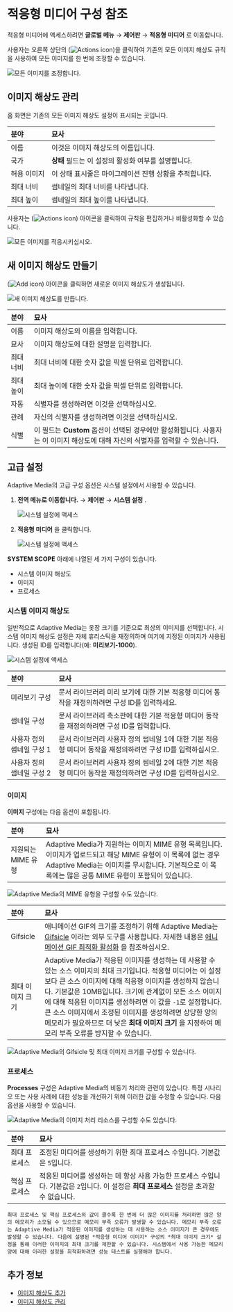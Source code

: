 # 적응형 미디어 구성 참조

적응형 미디어에 액세스하려면 **글로벌 메뉴** &rarr; **제어판** &rarr; **적응형 미디어** 로 이동합니다.

사용자는 오른쪽 상단의 (![Actions icon](../../../../images/icon-actions.png))을 클릭하여 기존의 모든 이미지 해상도 규칙을 사용하여 모든 이미지를 한 번에 조정할 수 있습니다.

![모든 이미지를 조정합니다.](./adaptive-media-configuration-reference/images/02.png)

## 이미지 해상도 관리

홈 화면은 기존의 모든 이미지 해상도 설정이 표시되는 곳입니다.

| 분야     | 묘사                             |
|:------ |:------------------------------ |
| 이름     | 이것은 이미지 해상도의 이름입니다.            |
| 국가     | **상태** 필드는 이 설정의 활성화 여부를 설명합니다.  |
| 허용 이미지 | 이 상태 표시줄은 마이그레이션 진행 상황을 추적합니다. |
| 최대 너비  | 썸네일의 최대 너비를 나타냅니다.             |
| 최대 높이  | 썸네일의 최대 높이를 나타냅니다.             |

사용자는 (![Actions icon](../../../../images/icon-actions.png)) 아이콘을 클릭하여 규칙을 편집하거나 비활성화할 수 있습니다.

![모든 이미지를 적응시키십시오.](./adaptive-media-configuration-reference/images/03.png)

## 새 이미지 해상도 만들기

(![Add icon](../../../../images/icon-add.png)) 아이콘을 클릭하면 새로운 이미지 해상도가 생성됩니다.

![새 이미지 해상도를 만듭니다.](./adaptive-media-configuration-reference/images/01.png)

| 분야    | 묘사                                                                          |
|:----- |:--------------------------------------------------------------------------- |
| 이름    | 이미지 해상도의 이름을 입력합니다.                                                         |
| 묘사    | 이미지 해상도에 대한 설명을 입력합니다.                                                      |
| 최대 너비 | 최대 너비에 대한 숫자 값을 픽셀 단위로 입력합니다.                                               |
| 최대 높이 | 최대 높이에 대한 숫자 값을 픽셀 단위로 입력합니다.                                               |
| 자동    | 식별자를 생성하려면 이것을 선택하십시오.                                                      |
| 관례    | 자신의 식별자를 생성하려면 이것을 선택하십시오.                                                  |
| 식별    | 이 필드는 **Custom** 옵션이 선택된 경우에만 활성화됩니다. 사용자는 이 이미지 해상도에 대해 자신의 식별자를 입력할 수 있습니다. |

## 고급 설정

Adaptive Media의 고급 구성 옵션은 시스템 설정에서 사용할 수 있습니다.

1. **전역 메뉴로 이동합니다.** &rarr; **제어판** &rarr; **시스템 설정** .

    ![시스템 설정에 액세스](./adaptive-media-configuration-reference/images/04.png)

1. **적응형 미디어** 을 클릭합니다.

    ![시스템 설정에 액세스](./adaptive-media-configuration-reference/images/05.png)

**SYSTEM SCOPE** 아래에 나열된 세 가지 구성이 있습니다.

* 시스템 이미지 해상도
* 이미지
* 프로세스

### 시스템 이미지 해상도

일반적으로 Adaptive Media는 옷장 크기를 기준으로 최상의 이미지를 선택합니다. 시스템 이미지 해상도 설정은 자체 휴리스틱을 재정의하며 여기에 지정된 이미지가 사용됩니다. 생성된 ID를 입력합니다(예: **미리보기-1000**).

![시스템 설정에 액세스](./adaptive-media-configuration-reference/images/09.png)

| 분야              | 묘사                                                             |
|:--------------- |:-------------------------------------------------------------- |
| 미리보기 구성         | 문서 라이브러리 미리 보기에 대한 기본 적응형 미디어 동작을 재정의하려면 구성 ID를 입력하세요.         |
| 썸네일 구성          | 문서 라이브러리 축소판에 대한 기본 적응형 미디어 동작을 재정의하려면 구성 ID를 입력합니다.           |
| 사용자 정의 썸네일 구성 1 | 문서 라이브러리 사용자 정의 썸네일 1에 대한 기본 적응형 미디어 동작을 재정의하려면 구성 ID를 입력하십시오. |
| 사용자 정의 썸네일 구성 2 | 문서 라이브러리 사용자 정의 썸네일 2에 대한 기본 적응형 미디어 동작을 재정의하려면 구성 ID를 입력하십시오. |

### 이미지

**이미지** 구성에는 다음 옵션이 포함됩니다.

| 분야           | 묘사                                                                                                                                            |
|:------------ |:--------------------------------------------------------------------------------------------------------------------------------------------- |
| 지원되는 MIME 유형 | Adaptive Media가 지원하는 이미지 MIME 유형 목록입니다. 이미지가 업로드되고 해당 MIME 유형이 이 목록에 없는 경우 Adaptive Media는 이미지를 무시합니다. 기본적으로 이 목록에는 많은 공통 MIME 유형이 포함되어 있습니다. |

![Adaptive Media의 MIME 유형을 구성할 수도 있습니다.](./adaptive-media-configuration-reference/images/08.png)

| 분야        | 묘사                                                                                                                                                                                                                                                                           |
|:--------- |:---------------------------------------------------------------------------------------------------------------------------------------------------------------------------------------------------------------------------------------------------------------------------- |
| Gifsicle  | 애니메이션 GIF의 크기를 조정하기 위해 Adaptive Media는 [Gifsicle](https://www.lcdf.org/gifsicle/) 이라는 외부 도구를 사용합니다. 자세한 내용은 [애니메이션 GIF 최적화 활성화](../../devops/enabling-optimization-of-animated-gifs.md) 을 참조하십시오.                                                                             |
| 최대 이미지 크기 | Adaptive Media가 적응된 이미지를 생성하는 데 사용할 수 있는 소스 이미지의 최대 크기입니다. 적응형 미디어는 이 설정보다 큰 소스 이미지에 대해 적응형 이미지를 생성하지 않습니다. 기본값은 10MB입니다. 크기에 관계없이 모든 소스 이미지에 대해 적응된 이미지를 생성하려면 이 값을 `-1`로 설정합니다. 큰 소스 이미지에서 조정된 이미지를 생성하려면 상당한 양의 메모리가 필요하므로 더 낮은 **최대 이미지 크기** 을 지정하여 메모리 부족 오류를 방지할 수 있습니다. |

![Adaptive Media의 Gifsicle 및 최대 이미지 크기를 구성할 수 있습니다.](./adaptive-media-configuration-reference/images/06.png)

### 프로세스

**Processes** 구성은 Adaptive Media의 비동기 처리와 관련이 있습니다. 특정 시나리오 또는 사용 사례에 대한 성능을 개선하기 위해 이러한 값을 수정할 수 있습니다. 다음 옵션을 사용할 수 있습니다.

![Adaptive Media의 이미지 처리 리소스를 구성할 수도 있습니다.](./adaptive-media-configuration-reference/images/07.png)

| 분야      | 묘사                                                                                |
|:------- |:--------------------------------------------------------------------------------- |
| 최대 프로세스 | 조정된 미디어를 생성하기 위한 최대 프로세스 수입니다. 기본값은 `5`입니다.                                       |
| 핵심 프로세스 | 적응된 미디어를 생성하는 데 항상 사용 가능한 프로세스 수입니다. 기본값은 `2`입니다. 이 설정은 **최대 프로세스** 설정을 초과할 수 없습니다. |

```{warning}
최대 프로세스 및 핵심 프로세스의 값이 클수록 한 번에 더 많은 이미지를 처리하면 많은 양의 메모리가 소모될 수 있으므로 메모리 부족 오류가 발생할 수 있습니다. 메모리 부족 오류는 Adaptive Media가 적응된 이미지를 생성하는 데 사용하는 소스 이미지가 큰 경우에도 발생할 수 있습니다. 다음에 설명된 *적응형 미디어 이미지* 구성의 *최대 이미지 크기* 설정을 통해 이러한 이미지의 최대 크기를 제한할 수 있습니다. 시스템에서 사용 가능한 메모리 양에 대해 이러한 설정을 최적화하려면 성능 테스트를 실행해야 합니다.
```

## 추가 정보

* [이미지 해상도 추가](./adding-image-resolutions.md)
* [이미지 해상도 관리](./managing-image-resolutions.md)
